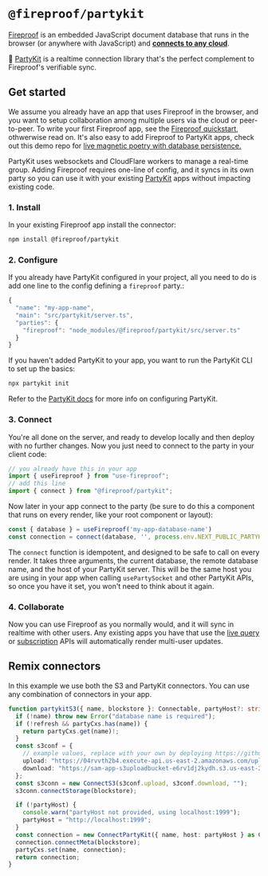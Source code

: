 # `@fireproof/partykit`

[Fireproof](https://use-fireproof.com) is an embedded JavaScript document database that runs in the browser (or anywhere with JavaScript) and **[connects to any cloud](https://www.npmjs.com/package/@fireproof/connect)**.

🎈 [PartyKit](https://www.partykit.io) is a realtime connection library that's the perfect complement to Fireproof's verifiable sync.

## Get started

We assume you already have an app that uses Fireproof in the browser, and you want to setup collaboration among multiple users via the cloud or peer-to-peer. To write your first Fireproof app, see the [Fireproof quickstart](https://use-fireproof.com/docs/react-tutorial), othwerwise read on. It's also easy to add Fireproof to PartyKit apps, check out this demo repo for [live magnetic poetry with database persistence.](https://github.com/fireproof-storage/sketch-magnetic-poetry)

PartyKit uses websockets and CloudFlare workers to manage a real-time group. Adding Fireproof requires one-line of config, and it syncs in its own party so you can use it with your existing [PartyKit](https://docs.partykit.io) apps without impacting existing code.

### 1. Install

In your existing Fireproof app install the connector:

```sh
npm install @fireproof/partykit
```

### 2. Configure

If you already have PartyKit configured in your project, all you need to do is add one line to the config defining a `fireproof` party.:

```js
{
  "name": "my-app-name",
  "main": "src/partykit/server.ts",
  "parties": {
    "fireproof": "node_modules/@fireproof/partykit/src/server.ts"
  }
}
```

If you haven't added PartyKit to your app, you want to run the PartyKit CLI to set up the basics:

```sh
npx partykit init
```

Refer to the [PartyKit docs](https://docs.partykit.io) for more info on configuring PartyKit.

### 3. Connect

You're all done on the server, and ready to develop locally and then deploy with no further changes. Now you just need to connect to the party in your client code:

```js
// you already have this in your app
import { useFireproof } from "use-fireproof";
// add this line
import { connect } from "@fireproof/partykit";
```

Now later in your app connect to the party (be sure to do this a component that runs on every render, like your root component or layout):

```js
const { database } = useFireproof('my-app-database-name')
const connection = connect(database, '', process.env.NEXT_PUBLIC_PARTYKIT_HOST!)
```

The `connect` function is idempotent, and designed to be safe to call on every render. It takes three arguments, the current database, the remote database name, and the host of your PartyKit server. This will be the same host you are using in your app when calling `usePartySocket` and other PartyKit APIs, so once you have it set, you won't need to think about it again.

### 4. Collaborate

Now you can use Fireproof as you normally would, and it will sync in realtime with other users. Any existing apps you have that use the [live query](https://use-fireproof.com/docs/react-hooks/use-live-query) or [subscription](https://use-fireproof.com/docs/database-api/database#subscribe) APIs will automatically render multi-user updates.

## Remix connectors

In this example we use both the S3 and PartyKit connectors. You can use any combination of connectors in your app.

```ts
function partykitS3({ name, blockstore }: Connectable, partyHost?: string, refresh?: boolean) {
  if (!name) throw new Error("database name is required");
  if (!refresh && partyCxs.has(name)) {
    return partyCxs.get(name)!;
  }
  const s3conf = {
    // example values, replace with your own by deploying https://github.com/fireproof-storage/valid-cid-s3-bucket
    upload: "https://04rvvth2b4.execute-api.us-east-2.amazonaws.com/uploads",
    download: "https://sam-app-s3uploadbucket-e6rv1dj2kydh.s3.us-east-2.amazonaws.com",
  };
  const s3conn = new ConnectS3(s3conf.upload, s3conf.download, "");
  s3conn.connectStorage(blockstore);

  if (!partyHost) {
    console.warn("partyHost not provided, using localhost:1999");
    partyHost = "http://localhost:1999";
  }
  const connection = new ConnectPartyKit({ name, host: partyHost } as ConnectPartyKitParams);
  connection.connectMeta(blockstore);
  partyCxs.set(name, connection);
  return connection;
}
```

